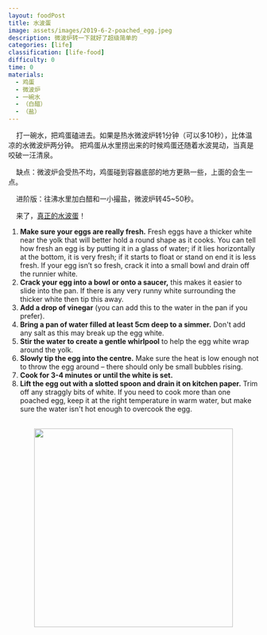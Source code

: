 ```yaml
---
layout: foodPost
title: 水波蛋
image: assets/images/2019-6-2-poached_egg.jpeg
description: 微波炉转一下就好了超级简单的
categories: [life]
classification: [life-food]
difficulty: 0
time: 0
materials:
  - 鸡蛋
  - 微波炉
  - 一碗水
  - （白醋）
  - （盐）
---
```



&#160; &#160; 打一碗水，把鸡蛋磕进去。如果是热水微波炉转1分钟（可以多10秒），比体温凉的水微波炉两分钟。
把鸡蛋从水里捞出来的时候鸡蛋还随着水波晃动，当真是咬破一汪清泉。

&#160; &#160; 缺点：微波炉会受热不均，鸡蛋碰到容器底部的地方更熟一些，上面的会生一点。

&#160; &#160; 进阶版：往沸水里加白醋和一小撮盐，微波炉转45~50秒。

&#160; &#160; 来了，[真正的水波蛋][real-poached-egg]！
1. **Make sure your eggs are really fresh.** Fresh eggs have a thicker white near the yolk that will better hold a round shape as it cooks. You can tell how fresh an egg is by putting it in a glass of water; if it lies horizontally at the bottom, it is very fresh; if it starts to float or stand on end it is less fresh. If your egg isn’t so fresh, crack it into a small bowl and drain off the runnier white.
2. **Crack your egg into a bowl or onto a saucer,** this makes it easier to slide into the pan. If there is any very runny white surrounding the thicker white then tip this away.
3. **Add a drop of vinegar** (you can add this to the water in the pan if you prefer).
4. **Bring a pan of water filled at least 5cm deep to a simmer.** Don't add any salt as this may break up the egg white.
5. **Stir the water to create a gentle whirlpool** to help the egg white wrap around the yolk.
6. **Slowly tip the egg into the centre.** Make sure the heat is low enough not to throw the egg around – there should only be small bubbles rising.
7. **Cook for 3-4 minutes or until the white is set.**
8. **Lift the egg out with a slotted spoon and drain it on kitchen paper.** Trim off any straggly bits of white. If you need to cook more than one poached egg, keep it at the right temperature in warm water, but make sure the water isn't hot enough to overcook the egg.

<br>
<div align="center"><img src="{{site.baseurl}}/{{page.image}}" width="400"></div>

[real-poached-egg]: https://www.bbcgoodfood.com/videos/techniques/how-poach-egg

